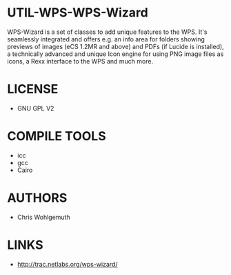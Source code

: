 # UTIL-WPS-WPS-Wizard
WPS-Wizard is a set of classes to add unique features to the WPS. It's seamlessly integrated and offers e.g. an info area for folders showing previews of images (eCS 1.2MR and above) and PDFs (if Lucide is installed), a technically advanced and unique Icon engine for using PNG image files as icons, a Rexx interface to the WPS and much more.

LICENSE
===============
* GNU GPL V2

COMPILE TOOLS
===============
* icc
* gcc
* Cairo
 
AUTHORS
===============
* Chris Wohlgemuth

LINKS
===============
* http://trac.netlabs.org/wps-wizard/
